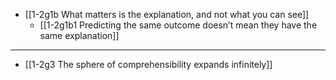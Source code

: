 - [[1-2g1b What matters is the explanation, and not what you can see]]
  - [[1-2g1b1 Predicting the same outcome doesn’t mean they have the same explanation]]
---
- [[1-2g3 The sphere of comprehensibility expands infinitely]]
